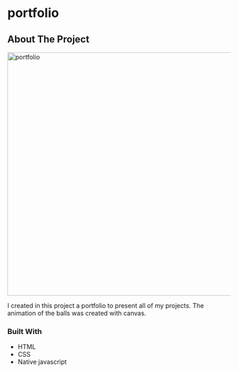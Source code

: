 # portfolio

<!-- ABOUT THE PROJECT -->
## About The Project

[<img align="center" alt="portfolio" width="550px" src="https://user-images.githubusercontent.com/71411560/107291345-57f8d380-6a68-11eb-9277-404132c667b6.png" />](https://tender-mccarthy-a2e5d4.netlify.app/)


I created in this project a portfolio to present all of my projects. The animation of the balls was created with canvas.

### Built With

* HTML
* CSS
* Native javascript
